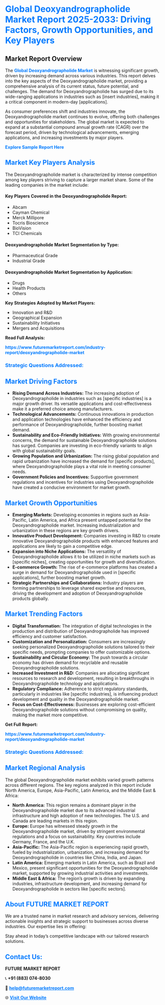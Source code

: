 <h1 style="color: #007BFF;">Global Deoxyandrographolide Market Report 2025-2033: Driving Factors, Growth Opportunities, and Key Players</h1>

<section id="overview">
<h2>Market Report Overview</h2>
<p>The <a href="https://www.futuremarketreport.com/industry-report/deoxyandrographolide-market" style="color: #007BFF; text-decoration: none;"><strong>Global Deoxyandrographolide Market</strong></a> is witnessing significant growth, driven by increasing demand across various industries. This report delves into the key aspects of the Deoxyandrographolide market, providing a comprehensive analysis of its current status, future potential, and challenges. The demand for Deoxyandrographolide has surged due to its wide-ranging applications in industries such as [insert industries], making it a critical component in modern-day [applications].</p>
<p>As consumer preferences shift and industries innovate, the Deoxyandrographolide market continues to evolve, offering both challenges and opportunities for stakeholders. The global market is expected to expand at a substantial compound annual growth rate (CAGR) over the forecast period, driven by technological advancements, emerging applications, and increasing investments by major players.</p>
</section>

<section id="overview">
<p><a href="https://www.futuremarketreport.com/request-sample/reportId=84079" style="color: #007BFF; text-decoration: none;"><strong>Explore Sample Report Here</strong></a></p>
</section>

<section id="key-players">
<h2 style="color: #007BFF;">Market Key Players Analysis</h2>
<p>The Deoxyandrographolide market is characterized by intense competition among key players striving to capture a larger market share. Some of the leading companies in the market include:</p>
<h4>Key Players Covered in the Deoxyandrographolide Report:</h4>
<ul><li>Abcam</li><li>Cayman Chemical</li><li>Merck Millipore</li><li>Tocris Bioscience</li><li>BioVision</li><li>TCI Chemicals</li></ul>
<h4>Deoxyandrographolide Market Segmentation by Type:</h4>
<ul><li>Pharmaceutical Grade</li><li>Industrial Grade</li></ul>

<h4>Deoxyandrographolide Market Segmentation by Application:</h4>
<ul><li>Drugs</li><li>Health Products</li><li>Others</li></ul>
<p><strong>Key Strategies Adopted by Market Players:</strong></p>
<ul>
<li>Innovation and R&D</li>
<li>Geographical Expansion</li>
<li>Sustainability Initiatives</li>
<li>Mergers and Acquisitions</li>
</ul>
</section>

<section>
<p><strong>Read Full Analysis: </strong></p><a href="https://www.futuremarketreport.com/industry-report/deoxyandrographolide-market" style="color: #007BFF; text-decoration: none;"><strong>https://www.futuremarketreport.com/industry-report/deoxyandrographolide-market</strong></a>
<h3 style="color: #007BFF;">Strategic Questions Addressed:</h3>
</section>

<section id="driving-factors">
<h2 style="color: #007BFF;">Market Driving Factors</h2>
<ul>
<li><strong>Rising Demand Across Industries:</strong> The increasing adoption of Deoxyandrographolide in industries such as [specific industries] is a major growth driver. Its versatile applications and cost-effectiveness make it a preferred choice among manufacturers.</li>
<li><strong>Technological Advancements:</strong> Continuous innovations in production and application technologies have enhanced the efficiency and performance of Deoxyandrographolide, further boosting market demand.</li>
<li><strong>Sustainability and Eco-Friendly Initiatives:</strong> With growing environmental concerns, the demand for sustainable Deoxyandrographolide solutions has surged. Companies are investing in eco-friendly variants to align with global sustainability goals.</li>
<li><strong>Growing Population and Urbanization:</strong> The rising global population and rapid urbanization have increased the demand for [specific products], where Deoxyandrographolide plays a vital role in meeting consumer needs.</li>
<li><strong>Government Policies and Incentives:</strong> Supportive government regulations and incentives for industries using Deoxyandrographolide have created a conducive environment for market growth.</li>
</ul>
</section>

<section id="growth-opportunities">
<h2 style="color: #007BFF;">Market Growth Opportunities</h2>
<ul>
<li><strong>Emerging Markets:</strong> Developing economies in regions such as Asia-Pacific, Latin America, and Africa present untapped potential for the Deoxyandrographolide market. Increasing industrialization and urbanization in these regions are key growth drivers.</li>
<li><strong>Innovative Product Development:</strong> Companies investing in R&D to create innovative Deoxyandrographolide products with enhanced features and applications are likely to gain a competitive edge.</li>
<li><strong>Expansion into Niche Applications:</strong> The versatility of Deoxyandrographolide allows it to be utilized in niche markets such as [specific niches], creating opportunities for growth and diversification.</li>
<li><strong>E-commerce Growth:</strong> The rise of e-commerce platforms has created a surge in demand for Deoxyandrographolide used in [specific applications], further boosting market growth.</li>
<li><strong>Strategic Partnerships and Collaborations:</strong> Industry players are forming partnerships to leverage shared expertise and resources, driving the development and adoption of Deoxyandrographolide products globally.</li>
</ul>
</section>

<section id="trending-factors">
<h2 style="color: #007BFF;">Market Trending Factors</h2>
<ul>
<li><strong>Digital Transformation:</strong> The integration of digital technologies in the production and distribution of Deoxyandrographolide has improved efficiency and customer satisfaction.</li>
<li><strong>Customization and Personalization:</strong> Consumers are increasingly seeking personalized Deoxyandrographolide solutions tailored to their specific needs, prompting companies to offer customizable options.</li>
<li><strong>Sustainability and Circular Economy:</strong> The push towards a circular economy has driven demand for recyclable and reusable Deoxyandrographolide solutions.</li>
<li><strong>Increased Investment in R&D:</strong> Companies are allocating significant resources to research and development, resulting in breakthroughs in Deoxyandrographolide technology and applications.</li>
<li><strong>Regulatory Compliance:</strong> Adherence to strict regulatory standards, particularly in industries like [specific industries], is influencing product development and quality in the Deoxyandrographolide market.</li>
<li><strong>Focus on Cost-Effectiveness:</strong> Businesses are exploring cost-efficient Deoxyandrographolide solutions without compromising on quality, making the market more competitive.</li>
</ul>
</section>

<section>
<p><strong>Get Full Report: </strong></p><a href="https://www.futuremarketreport.com/industry-report/deoxyandrographolide-market" style="color: #007BFF; text-decoration: none;"><strong>https://www.futuremarketreport.com/industry-report/deoxyandrographolide-market</strong></a>
<h3 style="color: #007BFF;">Strategic Questions Addressed:</h3>
</section>


<section id="regional-analysis">
<h2 style="color: #007BFF;">Market Regional Analysis</h2>
<p>The global Deoxyandrographolide market exhibits varied growth patterns across different regions. The key regions analyzed in this report include North America, Europe, Asia-Pacific, Latin America, and the Middle East & Africa:</p>
<ul>
<li><strong>North America:</strong> This region remains a dominant player in the Deoxyandrographolide market due to its advanced industrial infrastructure and high adoption of new technologies. The U.S. and Canada are leading markets in this region.</li>
<li><strong>Europe:</strong> Europe has witnessed steady growth in the Deoxyandrographolide market, driven by stringent environmental regulations and a focus on sustainability. Key countries include Germany, France, and the U.K.</li>
<li><strong>Asia-Pacific:</strong> The Asia-Pacific region is experiencing rapid growth, fueled by industrialization, urbanization, and increasing demand for Deoxyandrographolide in countries like China, India, and Japan.</li>
<li><strong>Latin America:</strong> Emerging markets in Latin America, such as Brazil and Mexico, present significant opportunities for the Deoxyandrographolide market, supported by growing industrial activities and investments.</li>
<li><strong>Middle East & Africa:</strong> The region’s growth is driven by expanding industries, infrastructure development, and increasing demand for Deoxyandrographolide in sectors like [specific sectors].</li>
</ul>
</section>

<footer>
<h2 style="color: #007BFF;">About FUTURE MARKET REPORT</h2>
<p>We are a trusted name in market research and advisory services, delivering actionable insights and strategic support to businesses across diverse industries. Our expertise lies in offering:</p>

<p>Stay ahead in today’s competitive landscape with our tailored research solutions.</p>

<h2 style="color: #007BFF;">Contact Us:</h2>
<p><strong>FUTURE MARKET REPORT</strong></p>
<p>📞 <strong>+91 (883) 074-8030</strong></p>
<p>📧 <strong><a href="mailto:help@futuremarketreport.com" style="color: #007BFF;">help@futuremarketreport.com</a></strong></p>
<p>🌐 <strong><a href="https://www.futuremarketreport.com/" style="color: #007BFF;">Visit Our Website</a></strong></p>
</footer>
